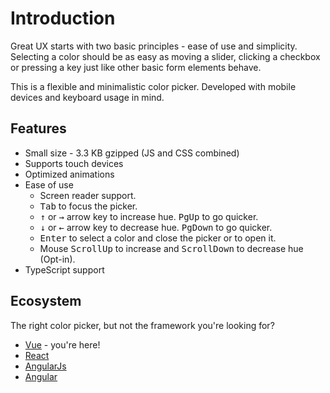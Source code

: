 # Introduction

Great UX starts with two basic principles - ease of use and simplicity. Selecting a color should be as easy as moving a slider, clicking a checkbox or pressing a key just like other basic form elements behave.

This is a flexible and minimalistic color picker. Developed with mobile devices and keyboard usage in mind.

## Features

-   Small size - 3.3 KB gzipped (JS and CSS combined)
-   Supports touch devices
-   Optimized animations
-   Ease of use
    -   Screen reader support.
    -   <kbd>Tab</kbd> to focus the picker.
    -   <kbd>↑</kbd> or <kbd>→</kbd> arrow key to increase hue. <kbd>PgUp</kbd> to go quicker.
    -   <kbd>↓</kbd> or <kbd>←</kbd> arrow key to decrease hue. <kbd>PgDown</kbd> to go quicker.
    -   <kbd>Enter</kbd> to select a color and close the picker or to open it.
    -   Mouse <kbd>ScrollUp</kbd> to increase and <kbd>ScrollDown</kbd> to decrease hue (Opt-in).
-   TypeScript support

## Ecosystem

The right color picker, but not the framework you're looking for?

-   [Vue](https://github.com/radial-color-picker/vue-color-picker) - you're here!
-   [React](https://github.com/radial-color-picker/react-color-picker)
-   [AngularJs](https://github.com/talamaska/angular-radial-color-picker)
-   [Angular](https://github.com/radial-color-picker/angular-color-picker)